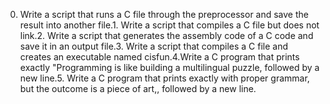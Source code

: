 0. Write a script that runs a C file through the preprocessor and save the result into another file.1. Write a script that compiles a C file but does not link.2. Write a script that generates the assembly code of a C code and save it in an output file.3. Write a script that compiles a C file and creates an executable named cisfun.4.Write a C program that prints exactly "Programming is like building a multilingual puzzle, followed by a new line.5. Write a C program that prints exactly with proper grammar, but the outcome is a piece of art,, followed by a new line.
